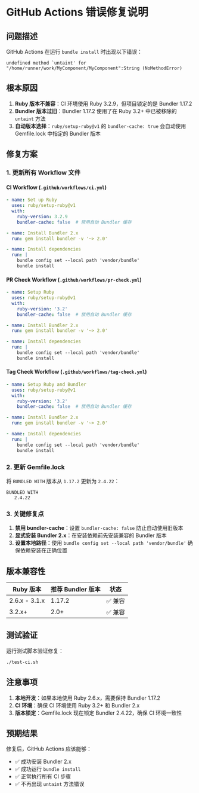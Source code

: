# GitHub Actions 错误修复说明

## 问题描述

GitHub Actions 在运行 `bundle install` 时出现以下错误：

```
undefined method `untaint' for "/home/runner/work/MyComponent/MyComponent":String (NoMethodError)
```

## 根本原因

1. **Ruby 版本不兼容**：CI 环境使用 Ruby 3.2.9，但项目锁定的是 Bundler 1.17.2
2. **Bundler 版本过旧**：Bundler 1.17.2 使用了在 Ruby 3.2+ 中已被移除的 `untaint` 方法
3. **自动版本选择**：`ruby/setup-ruby@v1` 的 `bundler-cache: true` 会自动使用 Gemfile.lock 中指定的 Bundler 版本

## 修复方案

### 1. 更新所有 Workflow 文件

#### CI Workflow (`.github/workflows/ci.yml`)
```yaml
- name: Set up Ruby
  uses: ruby/setup-ruby@v1
  with:
    ruby-version: 3.2.9
    bundler-cache: false  # 禁用自动 Bundler 缓存

- name: Install Bundler 2.x
  run: gem install bundler -v '~> 2.0'

- name: Install dependencies
  run: |
    bundle config set --local path 'vendor/bundle'
    bundle install
```

#### PR Check Workflow (`.github/workflows/pr-check.yml`)
```yaml
- name: Setup Ruby
  uses: ruby/setup-ruby@v1
  with:
    ruby-version: '3.2'
    bundler-cache: false  # 禁用自动 Bundler 缓存

- name: Install Bundler 2.x
  run: gem install bundler -v '~> 2.0'

- name: Install dependencies
  run: |
    bundle config set --local path 'vendor/bundle'
    bundle install
```

#### Tag Check Workflow (`.github/workflows/tag-check.yml`)
```yaml
- name: Setup Ruby and Bundler
  uses: ruby/setup-ruby@v1
  with:
    ruby-version: '3.2'
    bundler-cache: false  # 禁用自动 Bundler 缓存

- name: Install Bundler 2.x
  run: gem install bundler -v '~> 2.0'

- name: Install dependencies
  run: |
    bundle config set --local path 'vendor/bundle'
    bundle install
```

### 2. 更新 Gemfile.lock

将 `BUNDLED WITH` 版本从 `1.17.2` 更新为 `2.4.22`：

```
BUNDLED WITH
   2.4.22
```

### 3. 关键修复点

1. **禁用 bundler-cache**：设置 `bundler-cache: false` 防止自动使用旧版本
2. **显式安装 Bundler 2.x**：在安装依赖前先安装兼容的 Bundler 版本
3. **设置本地路径**：使用 `bundle config set --local path 'vendor/bundle'` 确保依赖安装在正确位置

## 版本兼容性

| Ruby 版本 | 推荐 Bundler 版本 | 状态 |
|-----------|------------------|------|
| 2.6.x - 3.1.x | 1.17.2 | ✅ 兼容 |
| 3.2.x+ | 2.0+ | ✅ 兼容 |

## 测试验证

运行测试脚本验证修复：

```bash
./test-ci.sh
```

## 注意事项

1. **本地开发**：如果本地使用 Ruby 2.6.x，需要保持 Bundler 1.17.2
2. **CI 环境**：确保 CI 环境使用 Ruby 3.2+ 和 Bundler 2.x
3. **版本锁定**：Gemfile.lock 现在锁定 Bundler 2.4.22，确保 CI 环境一致性

## 预期结果

修复后，GitHub Actions 应该能够：
- ✅ 成功安装 Bundler 2.x
- ✅ 成功运行 `bundle install`
- ✅ 正常执行所有 CI 步骤
- ✅ 不再出现 `untaint` 方法错误
